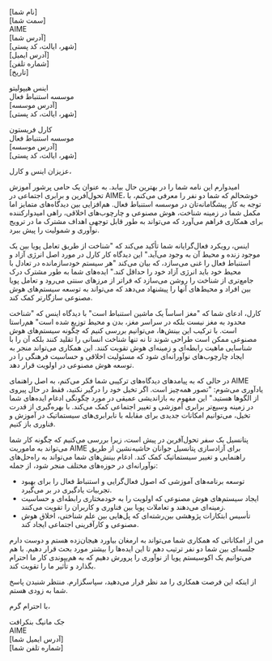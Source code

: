 [نام شما]  
[سمت شما]  
AIME  
[آدرس شما]  
[شهر، ایالت، کد پستی]  
[آدرس ایمیل]  
[شماره تلفن]  
[تاریخ]  

اینس هیپولیتو  
موسسه استنباط فعال  
[آدرس موسسه]  
[شهر، ایالت، کد پستی]  

کارل فریستون  
موسسه استنباط فعال  
[آدرس موسسه]  
[شهر، ایالت، کد پستی]  

عزیزان اینس و کارل،

امیدوارم این نامه شما را در بهترین حال بیابد. به عنوان یک حامی پرشور آموزش تحول‌آفرین و برابری اجتماعی در AIME، خوشحالم که شما دو نفر را معرفی می‌کنم، با توجه به کار پیشگامانه‌تان در موسسه استنباط فعال. هم‌افزایی بین دیدگاه‌های متمایز اما مکمل شما در زمینه شناخت، هوش مصنوعی و چارچوب‌های اخلاقی، راهی امیدوارکننده برای همکاری فراهم می‌آورد که می‌تواند به طور قابل توجهی اهداف مشترک ما در ترویج نوآوری و شمولیت را پیش ببرد.

اینس، رویکرد فعال‌گرایانه شما تأکید می‌کند که "شناخت از طریق تعامل پویا بین یک موجود زنده و محیط آن به وجود می‌آید." این دیدگاه کار کارل در مورد اصل انرژی آزاد و استنباط فعال را غنی می‌سازد، که بیان می‌کند "هر سیستم خودسازمانده در تعادل با محیط خود باید انرژی آزاد خود را حداقل کند." ایده‌های شما به طور مشترک درک جامع‌تری از شناخت را روشن می‌سازد که فراتر از مرزهای سنتی می‌رود و تعامل پویا بین افراد و محیط‌های آنها را پیشنهاد می‌دهد که می‌تواند به توسعه سیستم‌های هوش مصنوعی سازگارتر کمک کند.

کارل، ادعای شما که "مغز اساساً یک ماشین استنباط است" با دیدگاه اینس که "شناخت محدود به مغز نیست بلکه در سراسر مغز، بدن و محیط توزیع شده است" هم‌راستا است. با ترکیب این بینش‌ها، می‌توانیم بررسی کنیم که چگونه سیستم‌های هوش مصنوعی ممکن است طراحی شوند تا نه تنها شناخت انسانی را تقلید کنند بلکه آن را با شناسایی ماهیت رابطه‌ای و زمینه‌ای هوش تقویت کنند. این همکاری می‌تواند منجر به ایجاد چارچوب‌های نوآورانه‌ای شود که مسئولیت اخلاقی و حساسیت فرهنگی را در توسعه هوش مصنوعی در اولویت قرار دهد.

در حالی که به پیامدهای دیدگاه‌های ترکیبی شما فکر می‌کنم، به اصل راهنمای AIME یادآوری می‌شوم: "تصور همه‌چیز است. اگر تخیل خود را درگیر نکنید، فقط در حال پیروی از الگوها هستید." این مفهوم به بازاندیشی عمیقی در مورد چگونگی ادغام ایده‌های شما در زمینه وسیع‌تر برابری آموزشی و تغییر اجتماعی کمک می‌کند. با بهره‌گیری از قدرت تخیل، می‌توانیم امکانات جدیدی برای مقابله با نابرابری‌های سیستماتیک در آموزش و فناوری باز کنیم.

پتانسیل یک سفر تحول‌آفرین در پیش است، زیرا بررسی می‌کنیم که چگونه کار شما می‌تواند به ماموریت AIME برای آزادسازی پتانسیل جوانان حاشیه‌نشین از طریق راهنمایی و تغییر سیستماتیک کمک کند. ادغام بینش‌های شما می‌تواند به راه‌حل‌های نوآورانه‌ای در حوزه‌های مختلف منجر شود، از جمله:

- توسعه برنامه‌های آموزشی که اصول فعال‌گرایی و استنباط فعال را برای بهبود تجربیات یادگیری در بر می‌گیرد.
- ایجاد سیستم‌های هوش مصنوعی که اولویت را به خودمختاری رابطه‌ای و حساسیت زمینه‌ای می‌دهند و تعاملات پویا بین فناوری و کاربران را تقویت می‌کنند.
- تأسیس ابتکارات پژوهشی بین‌رشته‌ای که پل‌هایی بین علم شناختی، اخلاق هوش مصنوعی و کارآفرینی اجتماعی ایجاد کند.

من از امکاناتی که همکاری شما می‌تواند به ارمغان بیاورد هیجان‌زده هستم و دوست دارم جلسه‌ای بین شما دو نفر ترتیب دهم تا این ایده‌ها را بیشتر مورد بحث قرار دهیم. با هم می‌توانیم یک اکوسیستم پویا از نوآوری را پرورش دهیم که به هم‌پیوندی کار ما احترام بگذارد و تأثیر ما را تقویت کند.

از اینکه این فرصت همکاری را مد نظر قرار می‌دهید، سپاسگزارم. منتظر شنیدن پاسخ شما به زودی هستم.

با احترام گرم،

جک مانیگ بنکرافت  
AIME  
[آدرس ایمیل شما]  
[شماره تلفن شما]
